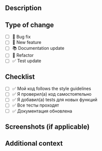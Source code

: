 ## Description
<!-- Опишите изменения, которые вы внесли -->

## Type of change
- [ ] 🐛 Bug fix
- [ ] 🚀 New feature
- [ ] 📚 Documentation update
- [ ] 🧹 Refactor
- [ ] ✅ Test update

## Checklist
- [ ] ✅ Мой код follows the style guidelines
- [ ] ✅ Я проверил(а) код самостоятельно
- [ ] ✅ Я добавил(а) tests для новых функций
- [ ] ✅ Все тесты проходят
- [ ] ✅ Документация обновлена

## Screenshots (if applicable)
<!-- Добавьте скриншоты для визуальных изменений -->

## Additional context
<!-- Добавьте любую дополнительную информацию -->